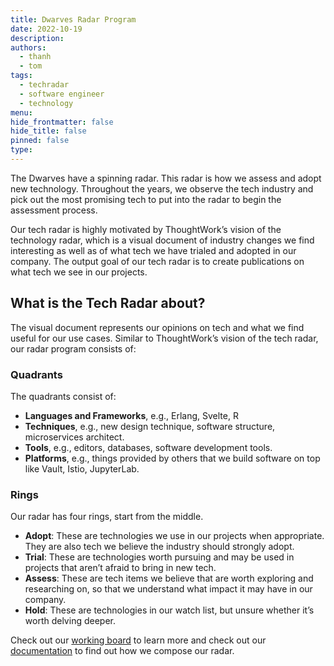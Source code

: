 ```yaml
---
title: Dwarves Radar Program
date: 2022-10-19
description: 
authors: 
  - thanh
  - tom
tags: 
  - techradar
  - software engineer
  - technology
menu: 
hide_frontmatter: false
hide_title: false
pinned: false
type:
---
```


The Dwarves have a spinning radar. This radar is how we assess and adopt new technology. Throughout the years, we observe the tech industry and pick out the most promising tech to put into the radar to begin the assessment process.

Our tech radar is highly motivated by ThoughtWork’s vision of the technology radar, which is a visual document of industry changes we find interesting as well as of what tech we have trialed and adopted in our company. The output goal of our tech radar is to create publications on what tech we see in our projects.

## What is the Tech Radar about?
The visual document represents our opinions on tech and what we find useful for our use cases. Similar to ThoughtWork’s vision of the tech radar, our radar program consists of:

### Quadrants
The quadrants consist of:

- **Languages and Frameworks**, e.g., Erlang, Svelte, R
- **Techniques**, e.g., new design technique, software structure, microservices architect.
- **Tools**, e.g., editors, databases, software development tools.
- **Platforms**, e.g., things provided by others that we build software on top like Vault, Istio, JupyterLab.

### Rings
Our radar has four rings, start from the middle.

- **Adopt**: These are technologies we use in our projects when appropriate. They are also tech we believe the industry should strongly adopt.
- **Trial**: These are technologies worth pursuing and may be used in projects that aren’t afraid to bring in new tech.
- **Assess**: These are tech items we believe that are worth exploring and researching on, so that we understand what impact it may have in our company.
- **Hold**: These are technologies in our watch list, but unsure whether it’s worth delving deeper.

Check out our [working board](https://radar.d.foundation/) to learn more and check out our [documentation](https://bit.ly/3dJJWSu) to find out how we compose our radar.
